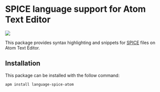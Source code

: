 # SPICE language support for Atom Text Editor

![](screenshots/Screenshot.png)

This package provides syntax highlighting and snippets for [SPICE](https://en.wikipedia.org/wiki/SPICE) files on Atom Text Editor.

## Installation

This package can be installed with the follow command:

```
apm install language-spice-atom
```
